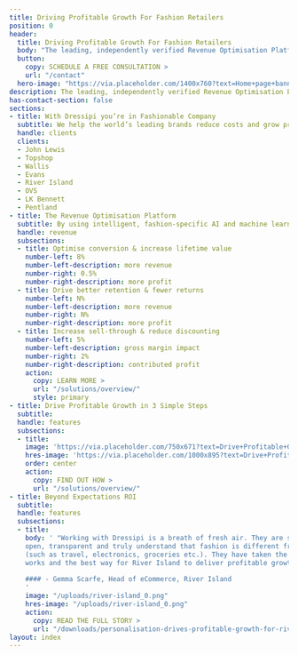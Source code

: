 ```yaml
---
title: Driving Profitable Growth For Fashion Retailers
position: 0
header:
  title: Driving Profitable Growth For Fashion Retailers
  body: "The leading, independently verified Revenue Optimisation Platform for fashion retailers"
  button:
    copy: SCHEDULE A FREE CONSULTATION >
    url: "/contact"
  hero-image: "https://via.placeholder.com/1400x760?text=Home+page+banner"
description: The leading, independently verified Revenue Optimisation Platform for fashion retailers"
has-contact-section: false
sections:
- title: With Dressipi you’re in Fashionable Company
  subtitle: We help the world’s leading brands reduce costs and grow profitably
  handle: clients
  clients:
  - John Lewis
  - Topshop
  - Wallis
  - Evans
  - River Island
  - OVS
  - LK Bennett
  - Pentland
- title: The Revenue Optimisation Platform
  subtitle: By using intelligent, fashion-specific AI and machine learning capabilities,<br> Dressipi empowers retailers to meet shopper expectations and drive profitable growth
  handle: revenue
  subsections:
  - title: Optimise conversion & increase lifetime value
    number-left: 8%
    number-left-description: more revenue
    number-right: 0.5% 
    number-right-description: more profit
  - title: Drive better retention & fewer returns
    number-left: N%
    number-left-description: more revenue
    number-right: N%
    number-right-description: more profit
  - title: Increase sell-through & reduce discounting
    number-left: 5%
    number-left-description: gross margin impact
    number-right: 2% 
    number-right-description: contributed profit
    action:
      copy: LEARN MORE >
      url: "/solutions/overview/"
      style: primary
- title: Drive Profitable Growth in 3 Simple Steps
  subtitle: 
  handle: features
  subsections:
  - title: 
    image: 'https://via.placeholder.com/750x671?text=Drive+Profitable+Growth+in+3+Simple+Steps'
    hres-image: 'https://via.placeholder.com/1000x895?text=Drive+Profitable+Growth+in+3+Simple+Steps'
    order: center
    action:
      copy: FIND OUT HOW >
      url: "/solutions/overview/"
- title: Beyond Expectations ROI 
  subtitle: 
  handle: features
  subsections:
  - title:
    body: ' "Working with Dressipi is a breath of fresh air. They are straight-forward,
    open, transparent and truly understand that fashion is different from another eCommerce categories
    (such as travel, electronics, groceries etc.). They have taken the time to understand how our business 
    works and the best way for River Island to deliver profitable growth."
  
    #### - Gemma Scarfe, Head of eCommerce, River Island
    '
    image: "/uploads/river-island_0.png"
    hres-image: "/uploads/river-island_0.png"
    action:
      copy: READ THE FULL STORY >
      url: "/downloads/personalisation-drives-profitable-growth-for-river-island/"
layout: index
---
```

